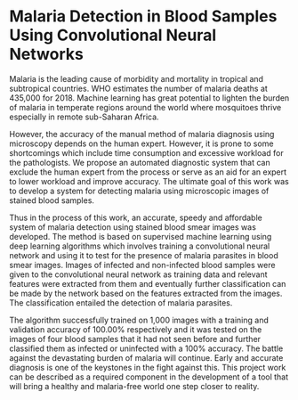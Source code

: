 # Malaria Detection in Blood Samples Using Convolutional Neural Networks
Malaria is the leading cause of morbidity and mortality in tropical and subtropical countries. WHO
estimates the number of malaria deaths at 435,000 for 2018. Machine learning has great potential
to lighten the burden of malaria in temperate regions around the world where mosquitoes thrive
especially in remote sub-Saharan Africa.

However, the accuracy of the manual method of malaria
diagnosis using microscopy depends on the human expert. However, it is prone to some
shortcomings which include time consumption and excessive workload for the pathologists. We
propose an automated diagnostic system that can exclude the human expert from the process or
serve as an aid for an expert to lower workload and improve accuracy. The ultimate goal of this
work was to develop a system for detecting malaria using microscopic images of stained blood
samples.

Thus in the process of this work, an accurate, speedy and affordable system of malaria detection
using stained blood smear images was developed. The method is based on supervised machine
learning using deep learning algorithms which involves training a convolutional neural network
and using it to test for the presence of malaria parasites in blood smear images. Images of infected
and non-infected blood samples were given to the convolutional neural network as training data
and relevant features were extracted from them and eventually further classification can be made
by the network based on the features extracted from the images. The classification entailed the
detection of malaria parasites.

The algorithm successfully trained on 1,000 images with a training
and validation accuracy of 100.00% respectively and it was tested on the images of four blood
samples that it had not seen before and further classified them as infected or uninfected with a
100% accuracy. The battle against the devastating burden of malaria will continue. Early and
accurate diagnosis is one of the keystones in the fight against this. This project work can be
described as a required component in the development of a tool that will bring a healthy and
malaria-free world one step closer to reality.
